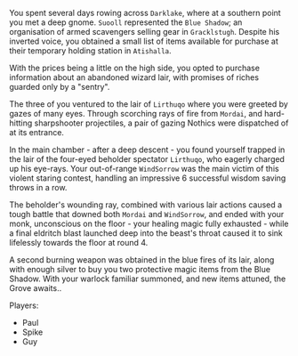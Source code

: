 You spent several days rowing across `Darklake`, where at a southern point you met a deep gnome. `Suooll` represented the `Blue Shadow`; an organisation of armed scavengers selling gear in `Gracklstugh`. Despite his inverted voice, you obtained a small list of items available for purchase at their temporary holding station in `Atishalla`.

With the prices being a little on the high side, you opted to purchase information about an abandoned wizard lair, with promises of riches guarded only by a "sentry".

The three of you ventured to the lair of `Lirthuqo` where you were greeted by gazes of many eyes. Through scorching rays of fire from `Mordai`, and hard-hitting sharpshooter projectiles, a pair of gazing Nothics were dispatched of at its entrance.

In the main chamber - after a deep descent - you found yourself trapped in the lair of the four-eyed beholder spectator `Lirthuqo`, who eagerly charged up his eye-rays. Your out-of-range `WindSorrow` was the main victim of this violent staring contest, handling an impressive 6 successful wisdom saving throws in a row.

The beholder's wounding ray, combined with various lair actions caused a tough battle that downed both `Mordai` and `WindSorrow`, and ended with your monk, unconscious on the floor - your healing magic fully exhausted - while a final eldritch blast launched deep into the beast's throat caused it to sink lifelessly towards the floor at round 4.

A second burning weapon was obtained in the blue fires of its lair, along with enough silver to buy you two protective magic items from the Blue Shadow. With your warlock familiar summoned, and new items attuned, the Grove awaits..

Players:
- Paul
- Spike
- Guy